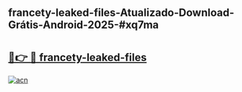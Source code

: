 ## francety-leaked-files-Atualizado-Download-Grátis-Android-2025-#xq7ma

# <h2><a href="https://ainizakaria.my?title=francety-leaked-files&ref=20M">🔗👉 🔴 francety-leaked-files</a></h2>

[![acn](https://github.com/user-attachments/assets/0f9c940e-d8b0-45ae-aac7-cd30a18b3e1c)](https://ainizakaria.my?title=francety-leaked-files&ref=20M)

